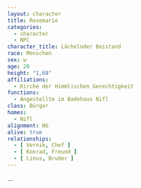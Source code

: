 ```yaml
---
layout: character
title: Rosemarie
categories:
  - character
  - NPC
character_title: Lächelnder Beistand
race: Menschen
sex: w
age: 20
height: "1,68"
affiliations:
  - Kirche der Himmlischen Gerechtigkeit
functions:
  - Angestellte im Badehaus Nifl
class: Bürger
homes:
  - Nifl
alignment: NG
alive: true
relationships:
  - [ Vernik, Chef ]
  - [ Konrad, Freund ]
  - [ Linus, Bruder ]
---
```


...